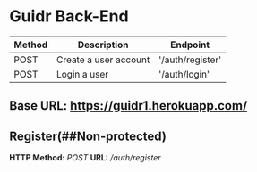 # Guidr Back-End

| Method | Description           | Endpoint         |
| ------ | --------------------- | ---------------- |
| POST   | Create a user account | '/auth/register' |
| POST   | Login a user          | '/auth/login'    |

## Base URL: https://guidr1.herokuapp.com/

## Register(##Non-protected)
**HTTP Method:** *POST*
**URL:** */auth/register*

